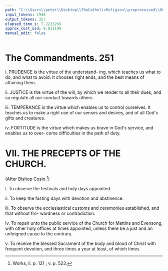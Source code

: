 ```yaml
---
path: "C:\\Users\\peter\\Desktop\\TheCatholicReligion\\preprocessed\\00268.jpg"
input_tokens: 1948
output_tokens: 357
elapsed_time_s: 7.2223269
approx_cost_usd: 0.011199
manual_edit: false
---
```

# The Commandments. 251

i. PRUDENCE is the virtue of the understand-
ing, which teaches us what to do, and what to
avoid. It chooses right ends, and the best
means of attaining them.

ii. JUSTICE is the virtue of the will, by which
we render to all their dues, and so regulate all
our conduct towards others.

iii. TEMPERANCE is the virtue which enables
us to control ourselves. It teaches us to make
a right use of our senses and desires, and of all
God's gifts and creatures.

iv. FORTITUDE is the virtue which makes us
brave in God's service, and enables us to over-
come difficulties in the path of duty.

# VII. THE PRECEPTS OF THE CHURCH.

(After Bishop Cosin.[^1])

i. To observe the festivals and holy days
appointed.

ii. To keep the fasting days with devotion
and abstinence.

iii. To observe the ecclesiastical customs and
ceremonies established, and that without fro-
wardness or contradiction.

iv. To repair unto the public service of the
Church for Mattins and Evensong, with other
holy offices at times appointed, unless there be
a just and an unfeigned cause to the contrary.

v. To receive the blessed Sacrament of the
body and blood of Christ with frequent devotion,
and three times a year at least, of which times

[^1]: Works, ii. p. 121 ; v. p. 523.